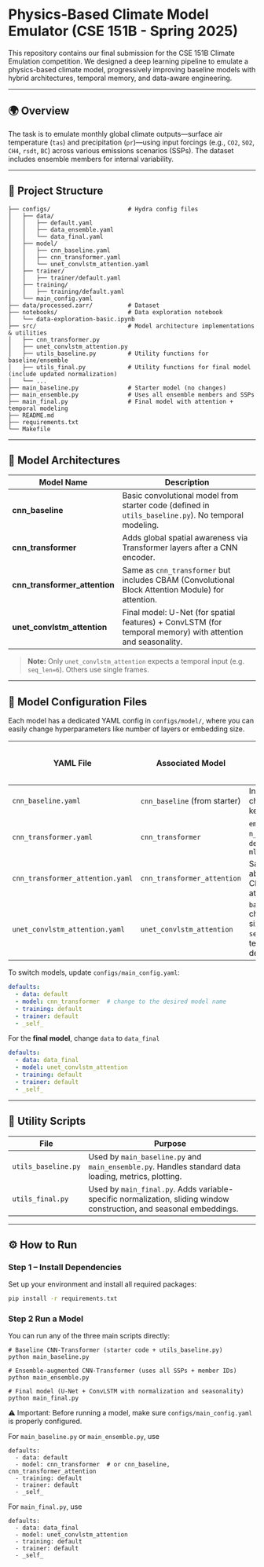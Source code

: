 # Physics-Based Climate Model Emulator (CSE 151B - Spring 2025)

This repository contains our final submission for the CSE 151B Climate Emulation competition. We designed a deep learning pipeline to emulate a physics-based climate model, progressively improving baseline models with hybrid architectures, temporal memory, and data-aware engineering.

---

## 🌍 Overview

The task is to emulate monthly global climate outputs—surface air temperature (`tas`) and precipitation (`pr`)—using input forcings (e.g., `CO2`, `SO2`, `CH4`, `rsdt`, `BC`) across various emissions scenarios (SSPs). The dataset includes ensemble members for internal variability.

---

## 📁 Project Structure
```
├── configs/                      # Hydra config files
│   ├── data/
│   │   ├── default.yaml
│   │   ├── data_ensemble.yaml
│   │   └── data_final.yaml
│   ├── model/
│   │   ├── cnn_baseline.yaml
│   │   ├── cnn_transformer.yaml
│   │   └── unet_convlstm_attention.yaml
│   ├── trainer/
│   │   ├── trainer/default.yaml
│   ├── training/
│   │   ├── training/default.yaml
│   └── main_config.yaml
├── data/processed.zarr/          # Dataset 
├── notebooks/                    # Data exploration notebook
│   └── data-exploration-basic.ipynb
├── src/                          # Model architecture implementations & utilities
│   ├── cnn_transformer.py
│   ├── unet_convlstm_attention.py
│   ├── utils_baseline.py         # Utility functions for baseline/ensemble
│   ├── utils_final.py            # Utility functions for final model (include updated normalization)
│   └── ...
├── main_baseline.py              # Starter model (no changes)
├── main_ensemble.py              # Uses all ensemble members and SSPs
├── main_final.py                 # Final model with attention + temporal modeling
├── README.md
├── requirements.txt
└── Makefile
```

---

## 🧠 Model Architectures

| Model Name                  | Description |
|----------------------------|-------------|
| **cnn_baseline**           | Basic convolutional model from starter code (defined in `utils_baseline.py`). No temporal modeling. |
| **cnn_transformer**        | Adds global spatial awareness via Transformer layers after a CNN encoder. |
| **cnn_transformer_attention** | Same as `cnn_transformer` but includes CBAM (Convolutional Block Attention Module) for attention. |
| **unet_convlstm_attention** | Final model: U-Net (for spatial features) + ConvLSTM (for temporal memory) with attention and seasonality. |

> **Note:** Only `unet_convlstm_attention` expects a temporal input (e.g. `seq_len=6`). Others use single frames.

---

## 🔧 Model Configuration Files

Each model has a dedicated YAML config in `configs/model/`, where you can easily change hyperparameters like number of layers or embedding size.

| YAML File                          | Associated Model                | Key Settings You Can Tune                        |
|-----------------------------------|----------------------------------|--------------------------------------------------|
| `cnn_baseline.yaml`               | `cnn_baseline` (from starter)    | Input/output channels, kernel size              |
| `cnn_transformer.yaml`            | `cnn_transformer`                | `embed_dim`, `n_heads`, `depth`, `mlp_dim`      |
| `cnn_transformer_attention.yaml`  | `cnn_transformer_attention`      | Same as above + CBAM attention                  |
| `unet_convlstm_attention.yaml`    | `unet_convlstm_attention`        | `base` channel size, `seq_len`, temporal depth  |

To switch models, update `configs/main_config.yaml`:
```yaml
defaults:
  - data: default
  - model: cnn_transformer  # change to the desired model name
  - training: default
  - trainer: default
  - _self_
```
For the **final model**, change ```data``` to ```data_final```
```yaml
defaults:
  - data: data_final
  - model: unet_convlstm_attention
  - training: default
  - trainer: default
  - _self_
```

---

## 🧰 Utility Scripts
| File               | Purpose                                                                                         |
|--------------------|-------------------------------------------------------------------------------------------------|
| `utils_baseline.py` | Used by `main_baseline.py` and `main_ensemble.py`. Handles standard data loading, metrics, plotting. |
| `utils_final.py`    | Used by `main_final.py`. Adds variable-specific normalization, sliding window construction, and seasonal embeddings. |

---

## ⚙️ How to Run

### Step 1 – Install Dependencies

Set up your environment and install all required packages:

```bash
pip install -r requirements.txt
```

### Step 2 Run a Model

You can run any of the three main scripts directly:

```
# Baseline CNN-Transformer (starter code + utils_baseline.py)
python main_baseline.py

# Ensemble-augmented CNN-Transformer (uses all SSPs + member IDs)
python main_ensemble.py

# Final model (U-Net + ConvLSTM with normalization and seasonality)
python main_final.py
```

⚠️ Important: Before running a model, make sure ```configs/main_config.yaml``` is properly configured.

For ```main_baseline.py``` or ```main_ensemble.py```, use 
```
defaults:
  - data: default
  - model: cnn_transformer  # or cnn_baseline, cnn_transformer_attention
  - training: default
  - trainer: default
  - _self_
```

For ```main_final.py```, use 
```
defaults:
  - data: data_final
  - model: unet_convlstm_attention
  - training: default
  - trainer: default
  - _self_
```
